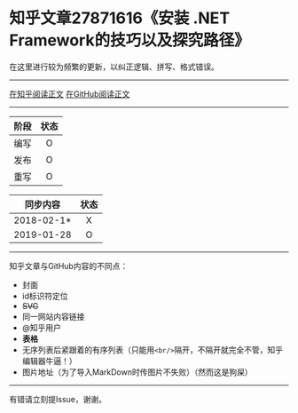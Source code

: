 知乎文章27871616《安装 .NET Framework的技巧以及探究路径》
========================================

在这里进行较为频繁的更新，以纠正逻辑、拼写、格式错误。

----

[在知乎阅读正文](//zhuanlan.zhihu.com/p/27871616)
[在GitHub阅读正文](md4GitHub.md)

----

| 阶段 | 状态 |
|-|:-:|
| 编写 | O |
| 发布 | O |
| 重写 | O |

| 同步内容 | 状态 |
|-|:-:|
| 2018-02-1* | X |
| 2019-01-28 | O |

----

知乎文章与GitHub内容的不同点：
* 封面
* id标识符定位
* ~~SVG~~
* 同一网站内容链接
* @知乎用户
* **表格**
* 无序列表后紧跟着的有序列表（只能用`<br/>`隔开，不隔开就完全不管，知乎编辑器牛逼！）
* 图片地址（为了导入MarkDown时传图片不失败）（然而这是狗屎）

----

有错请立刻提Issue，谢谢。
